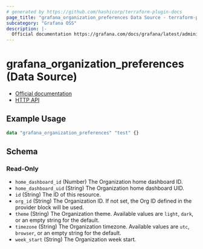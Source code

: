 ```yaml
---
# generated by https://github.com/hashicorp/terraform-plugin-docs
page_title: "grafana_organization_preferences Data Source - terraform-provider-grafana"
subcategory: "Grafana OSS"
description: |-
  Official documentation https://grafana.com/docs/grafana/latest/administration/manage-organizations/HTTP API https://grafana.com/docs/grafana/latest/developers/http_api/preferences/#get-current-org-prefs
---
```


# grafana_organization_preferences (Data Source)

* [Official documentation](https://grafana.com/docs/grafana/latest/administration/manage-organizations/)
* [HTTP API](https://grafana.com/docs/grafana/latest/developers/http_api/preferences/#get-current-org-prefs)

## Example Usage

```terraform
data "grafana_organization_preferences" "test" {}
```

<!-- schema generated by tfplugindocs -->
## Schema

### Read-Only

- `home_dashboard_id` (Number) The Organization home dashboard ID.
- `home_dashboard_uid` (String) The Organization home dashboard UID.
- `id` (String) The ID of this resource.
- `org_id` (String) The Organization ID. If not set, the Org ID defined in the provider block will be used.
- `theme` (String) The Organization theme. Available values are `light`, `dark`, or an empty string for the default.
- `timezone` (String) The Organization timezone. Available values are `utc`, `browser`, or an empty string for the default.
- `week_start` (String) The Organization week start.


